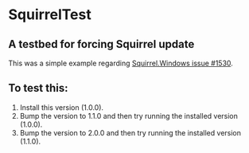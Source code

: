 # SquirrelTest

## A testbed for forcing Squirrel update
This was a simple example regarding [Squirrel.Windows issue #1530](https://github.com/Squirrel/Squirrel.Windows/issues/1530).

## To test this:
1. Install this version (1.0.0).
2. Bump the version to 1.1.0 and then try running the installed version (1.0.0).
3. Bump the version to 2.0.0 and then try running the installed version (1.1.0).
